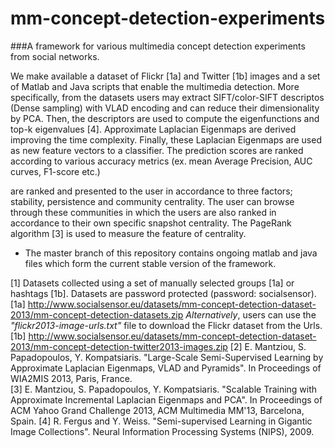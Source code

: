 mm-concept-detection-experiments
================================

###A framework for various multimedia concept detection experiments from social networks.




We make available a dataset of Flickr [1a] and Twitter [1b] images and a set of Matlab and Java scripts that enable the multimedia detection. More specifically, from the datasets users may extract SIFT/color-SIFT descriptos (Dense sampling) with VLAD encoding and can reduce their dimensionality by PCA. Then, the descriptors are used to compute the eigenfunctions and top-k eigenvalues [4]. Approximate Laplacian Eigenmaps are derived improving the time complexity. Finally, these Laplacian Eigenmaps are used as new feature vectors to a classifier. The prediction scores are ranked according to various accuracy metrics (ex. mean Average Precision, AUC curves, F1-score etc.) 

are ranked and presented to the user in accordance to three factors; stability, persistence and community centrality. The user can browse through these communities in which the users are also ranked in accordance to their own specific snapshot centrality. The PageRank algorithm [3] is used to measure the feature of centrality.

* The master branch of this repository contains ongoing matlab and java files which form the current stable version of the framework. 

[1] Datasets collected using a set of manually selected groups [1a] or hashtags [1b]. Datasets are password protected (password: socialsensor). 
[1a] http://www.socialsensor.eu/datasets/mm-concept-detection-dataset-2013/mm-concept-detection-datasets.zip
_Alternatively_, users can use the _"flickr2013-image-urls.txt"_ file to download the Flickr dataset from the Urls.
[1b] http://www.socialsensor.eu/datasets/mm-concept-detection-dataset-2013/mm-concept-detection-twitter2013-images.zip
[2] E. Mantziou, S. Papadopoulos, Y. Kompatsiaris. "Large-Scale Semi-Supervised Learning by Approximate Laplacian Eigenmaps, VLAD and Pyramids". In Proceedings of WIA2MIS 2013, Paris, France.  
[3] E. Mantziou, S. Papadopoulos, Y. Kompatsiaris. "Scalable Training with Approximate Incremental Laplacian Eigenmaps and PCA". In Proceedings of ACM Yahoo Grand Challenge 2013, ACM Multimedia MM'13, Barcelona, Spain.
[4] R. Fergus and Y. Weiss. "Semi-supervised Learning in Gigantic Image Collections". Neural Information Processing Systems (NIPS), 2009.
